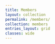 ```yaml
---
title: Members
layout: collection
permalink: /members/
collection: members
entries_layout: grid
classes: wide
---
```

